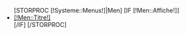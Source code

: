 <div id="Menu">
	<ul>
		[STORPROC [!Systeme::Menus!]|Men]
			[IF [!Men::Affiche!]]
				<li>
					<a href="/[!Men::Url!]" title="[!Men::Titre!]" onfocus="this.blur()" class="[IF [!Lien!]~[!Men::Url!]]Actif[/IF]">[!Men::Titre!]</a>
				</li>
			[/IF]
		[/STORPROC]
	</ul>
	<div class="Clear"></div>
</div>